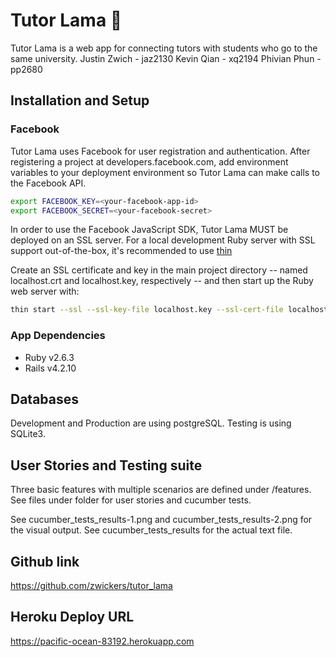 # Tutor Lama 🦙

Tutor Lama is a web app for connecting tutors with students who go to the same university.
Justin Zwich - jaz2130
Kevin Qian - xq2194
Phivian Phun - pp2680

## Installation and Setup

### Facebook

Tutor Lama uses Facebook for user registration and authentication. After registering a project at developers.facebook.com, add environment variables to your deployment environment so Tutor Lama can make calls to the Facebook API.

```bash
export FACEBOOK_KEY=<your-facebook-app-id>
export FACEBOOK_SECRET=<your-facebook-secret>
```

In order to use the Facebook JavaScript SDK, Tutor Lama MUST be deployed on an SSL server. For a local development Ruby server with SSL support out-of-the-box, it's recommended to use [thin](https://github.com/macournoyer/thin)

Create an SSL certificate and key in the main project directory -- named localhost.crt and localhost.key, respectively -- and then start up the Ruby web server with:
```bash
thin start --ssl --ssl-key-file localhost.key --ssl-cert-file localhost.crt
```

### App Dependencies

* Ruby v2.6.3
* Rails v4.2.10

## Databases

Development and Production are using postgreSQL.
Testing is using SQLite3.

## User Stories and Testing suite

Three basic features with multiple scenarios are defined under /features.
See files under folder for user stories and cucumber tests.

See cucumber_tests_results-1.png and cucumber_tests_results-2.png for the visual output.
See cucumber_tests_results for the actual text file.

## Github link

https://github.com/zwickers/tutor_lama

## Heroku Deploy URL

https://pacific-ocean-83192.herokuapp.com
